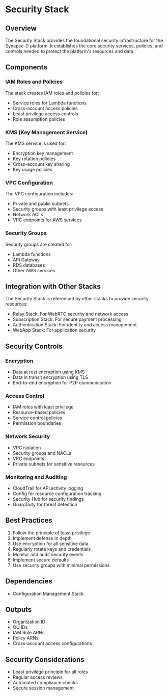 # Security Stack

## Overview

The Security Stack provides the foundational security infrastructure for the Synapse-D platform. It establishes the core security services, policies, and controls needed to protect the platform's resources and data.

## Components

### IAM Roles and Policies

The stack creates IAM roles and policies for:
- Service roles for Lambda functions
- Cross-account access policies
- Least privilege access controls
- Role assumption policies

### KMS (Key Management Service)

The KMS service is used for:
- Encryption key management
- Key rotation policies
- Cross-account key sharing
- Key usage policies

### VPC Configuration

The VPC configuration includes:
- Private and public subnets
- Security groups with least privilege access
- Network ACLs
- VPC endpoints for AWS services

### Security Groups

Security groups are created for:
- Lambda functions
- API Gateway
- RDS databases
- Other AWS services

## Integration with Other Stacks

The Security Stack is referenced by other stacks to provide security resources:
- Relay Stack: For WebRTC security and network access
- Subscription Stack: For secure payment processing
- Authentication Stack: For identity and access management
- WebApp Stack: For application security

## Security Controls

### Encryption

- Data at rest encryption using KMS
- Data in transit encryption using TLS
- End-to-end encryption for P2P communication

### Access Control

- IAM roles with least privilege
- Resource-based policies
- Service control policies
- Permission boundaries

### Network Security

- VPC isolation
- Security groups and NACLs
- VPC endpoints
- Private subnets for sensitive resources

### Monitoring and Auditing

- CloudTrail for API activity logging
- Config for resource configuration tracking
- Security Hub for security findings
- GuardDuty for threat detection

## Best Practices

1. Follow the principle of least privilege
2. Implement defense in depth
3. Use encryption for all sensitive data
4. Regularly rotate keys and credentials
5. Monitor and audit security events
6. Implement secure defaults
7. Use security groups with minimal permissions

## Dependencies
- Configuration Management Stack

## Outputs
- Organization ID
- OU IDs
- IAM Role ARNs
- Policy ARNs
- Cross-account access configurations

## Security Considerations
- Least privilege principle for all roles
- Regular access reviews
- Automated compliance checks
- Secure session management 